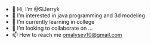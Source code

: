 - 👋 Hi, I’m @SiJerryk
- 👀 I’m interested in java programming and 3d modeling
- 🌱 I’m currently learning in college
- 💞️ I’m looking to collaborate on ...
- 📫 How to reach me omalysev10@gmail.com

<!---
SiJerryk/SiJerryk is a ✨ special ✨ repository because its `README.md` (this file) appears on your GitHub profile.
You can click the Preview link to take a look at your changes.
--->
